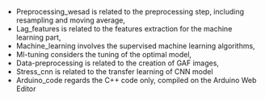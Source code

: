 * Preprocessing_wesad is related to the preprocessing step, including resampling and moving average,
* Lag_features is related to the features extraction for the machine learning part,
* Machine_learning involves the supervised machine learning algorithms,
* Ml-tuning considers the tuning of the optimal model,
* Data-preprocessing is related to the creation of GAF images,
* Stress_cnn is related to the transfer learning of CNN model
* Arduino_code regards the C++ code only, compiled on the Arduino Web Editor

